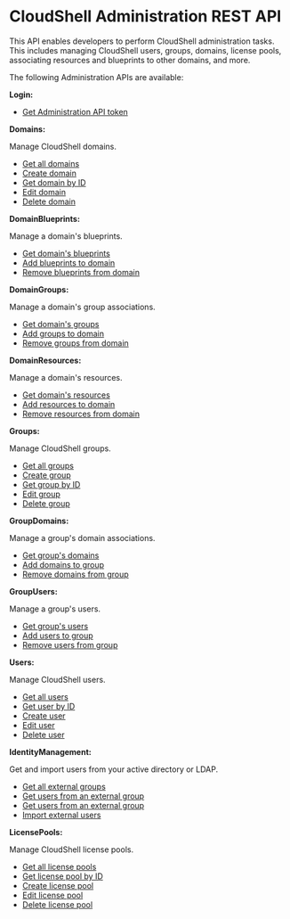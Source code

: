 # CloudShell Administration REST API

This API enables developers to perform CloudShell administration tasks. This includes managing CloudShell users, groups, domains, license pools, associating resources and blueprints to other domains, and more.

The following Administration APIs are available:

**Login:**

- [Get Administration API token](https://help.quali.com/Online%20Help/0.0/Portal/Content/API/RefGuides/RM-API/admin-api-login.htm)

**Domains:**

Manage CloudShell domains.

- [Get all domains](https://help.quali.com/Online%20Help/0.0/Portal/Content/API/RefGuides/RM-API/admin-api-get-all-domains.htm)
- [Create domain](https://help.quali.com/Online%20Help/0.0/Portal/Content/API/RefGuides/RM-API/admin-api-create-domain.htm)
- [Get domain by ID](https://help.quali.com/Online%20Help/0.0/Portal/Content/API/RefGuides/RM-API/admin-api-get-domain-by-id.htm)
- [Edit domain](https://help.quali.com/Online%20Help/0.0/Portal/Content/API/RefGuides/RM-API/admin-api-edit-domain.htm)
- [Delete domain](https://help.quali.com/Online%20Help/0.0/Portal/Content/API/RefGuides/RM-API/admin-api-delete-domain.htm)

**DomainBlueprints:**

Manage a domain's blueprints.

- [Get domain's blueprints](https://help.quali.com/Online%20Help/0.0/Portal/Content/API/RefGuides/RM-API/admin-api-get-domain-blueprints.htm)
- [Add blueprints to domain](https://help.quali.com/Online%20Help/0.0/Portal/Content/API/RefGuides/RM-API/admin-api-add-blueprints-to-domain.htm)
- [Remove blueprints from domain](https://help.quali.com/Online%20Help/0.0/Portal/Content/API/RefGuides/RM-API/admin-api-remove-blueprints-from-domain.htm)

**DomainGroups:**

Manage a domain's group associations.

- [Get domain's groups](https://help.quali.com/Online%20Help/0.0/Portal/Content/API/RefGuides/RM-API/admin-api-get-domain-groups.htm)
- [Add groups to domain](https://help.quali.com/Online%20Help/0.0/Portal/Content/API/RefGuides/RM-API/admin-api-add-groups-to-domain.htm)
- [Remove groups from domain](https://help.quali.com/Online%20Help/0.0/Portal/Content/API/RefGuides/RM-API/admin-api-remove-group-from-domain.htm)

**DomainResources:**

Manage a domain's resources.

- [Get domain's resources](https://help.quali.com/Online%20Help/0.0/Portal/Content/API/RefGuides/RM-API/admin-api-get-domain-resources.htm)
- [Add resources to domain](https://help.quali.com/Online%20Help/0.0/Portal/Content/API/RefGuides/RM-API/admin-api-add-resources-to-domain.htm)
- [Remove resources from domain](https://help.quali.com/Online%20Help/0.0/Portal/Content/API/RefGuides/RM-API/admin-api-remove-resources-from-domain.htm)

**Groups:**

Manage CloudShell groups.

- [Get all groups](https://help.quali.com/Online%20Help/0.0/Portal/Content/API/RefGuides/RM-API/admin-api-get-all-groups.htm)
- [Create group](https://help.quali.com/Online%20Help/0.0/Portal/Content/API/RefGuides/RM-API/admin-api-create-group.htm)
- [Get group by ID](https://help.quali.com/Online%20Help/0.0/Portal/Content/API/RefGuides/RM-API/admin-api-get-group-by-id.htm)
- [Edit group](https://help.quali.com/Online%20Help/0.0/Portal/Content/API/RefGuides/RM-API/admin-api-edit-group.htm)
- [Delete group](https://help.quali.com/Online%20Help/0.0/Portal/Content/API/RefGuides/RM-API/admin-api-delete-group.htm)

**GroupDomains:**

Manage a group's domain associations.

- [Get group's domains](https://help.quali.com/Online%20Help/0.0/Portal/Content/API/RefGuides/RM-API/admin-api-get-group-domains.htm)
- [Add domains to group](https://help.quali.com/Online%20Help/0.0/Portal/Content/API/RefGuides/RM-API/admin-api-add-domains-to-group.htm)
- [Remove domains from group](https://help.quali.com/Online%20Help/0.0/Portal/Content/API/RefGuides/RM-API/admin-api-remove-domains-from-group.htm)

**GroupUsers:**

Manage a group's users.

- [Get group's users](https://help.quali.com/Online%20Help/0.0/Portal/Content/API/RefGuides/RM-API/admin-api-get-group-users.htm)
- [Add users to group](https://help.quali.com/Online%20Help/0.0/Portal/Content/API/RefGuides/RM-API/admin-api-add-users-to-group.htm)
- [Remove users from group](https://help.quali.com/Online%20Help/0.0/Portal/Content/API/RefGuides/RM-API/admin-api-remove-users-from-group.htm)

**Users:**

Manage CloudShell users.

- [Get all users](https://help.quali.com/Online%20Help/0.0/Portal/Content/API/RefGuides/RM-API/admin-api-get-all-users.htm)
- [Get user by ID](https://help.quali.com/Online%20Help/0.0/Portal/Content/API/RefGuides/RM-API/admin-api-get-user-by-id.htm)
- [Create user](https://help.quali.com/Online%20Help/0.0/Portal/Content/API/RefGuides/RM-API/admin-api-create-user.htm)
- [Edit user](https://help.quali.com/Online%20Help/0.0/Portal/Content/API/RefGuides/RM-API/admin-api-edit-user.htm)
- [Delete user](https://help.quali.com/Online%20Help/0.0/Portal/Content/API/RefGuides/RM-API/admin-api-delete-user.htm)

**IdentityManagement:**

Get and import users from your active directory or LDAP.

- [Get all external groups](https://help.quali.com/Online%20Help/0.0/Portal/Content/API/RefGuides/RM-API/admin-api-get-all-external-groups.htm)
- [Get users from an external group](https://help.quali.com/Online%20Help/0.0/Portal/Content/API/RefGuides/RM-API/admin-api-get-all-external-group-users.htm)
- [Get users from an external group](https://help.quali.com/Online%20Help/0.0/Portal/Content/API/RefGuides/RM-API/admin-api-get-all-external-group-users.htm)
- [Import external users](https://help.quali.com/Online%20Help/0.0/Portal/Content/API/RefGuides/RM-API/admin-api-import-external-users.htm)

**LicensePools:**

Manage CloudShell license pools.

- [Get all license pools](https://help.quali.com/Online%20Help/0.0/Portal/Content/API/RefGuides/RM-API/admin-api-get-all-license-pools.htm)
- [Get license pool by ID](https://help.quali.com/Online%20Help/0.0/Portal/Content/API/RefGuides/RM-API/admin-api-get-license-pool-by-id.htm)
- [Create license pool](https://help.quali.com/Online%20Help/0.0/Portal/Content/API/RefGuides/RM-API/admin-api-create-license-pool.htm)
- [Edit license pool](https://help.quali.com/Online%20Help/0.0/Portal/Content/API/RefGuides/RM-API/admin-api-edit-license-pool.htm)
- [Delete license pool](https://help.quali.com/Online%20Help/0.0/Portal/Content/API/RefGuides/RM-API/admin-api-delete-license-pool.htm)